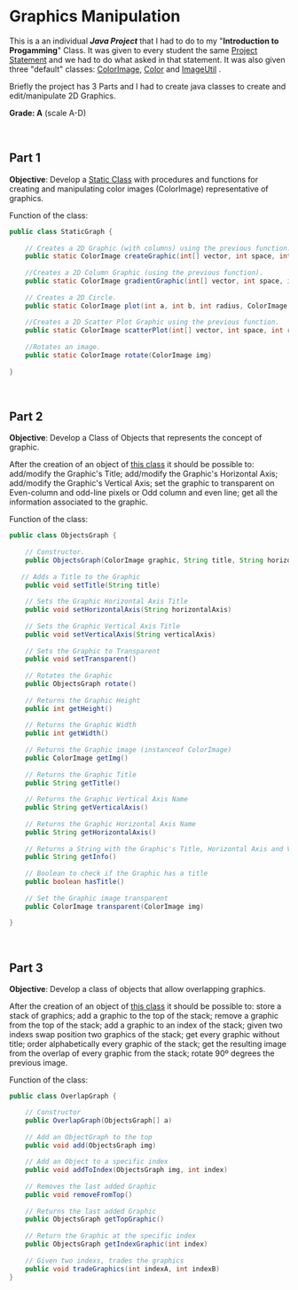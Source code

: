 # Graphics Manipulation

This is a an individual ___Java Project___ that I had to do to my "**Introduction to Progamming**" Class.
It was given to every student the same [Project Statement](https://github.com/henrique-efonseca/College-Projects/blob/master/Graphics%20Manipulation/enunciadoProjeto1920.pdf) and we had to do what asked in that statement. It was also given three "default" classes: [ColorImage](https://github.com/henrique-efonseca/College-Projects/blob/master/Graphics%20Manipulation/ColorImage.java), [Color](https://github.com/henrique-efonseca/College-Projects/blob/master/Graphics%20Manipulation/Color.java) and [ImageUtil](https://github.com/henrique-efonseca/College-Projects/blob/master/Graphics%20Manipulation/ImageUtil.java) .


Briefly the project has 3 Parts and I had to create java classes to create and edit/manipulate 2D Graphics.

**Grade: A** (scale A-D)

<br>

## Part 1

**Objective**: Develop a [Static Class](https://github.com/henrique-efonseca/College-Projects/blob/master/Graphics%20Manipulation/StaticGraph.java) with procedures and functions for creating and manipulating color images (ColorImage) representative of graphics.

Function of the class:

```java
public class StaticGraph {
    
    // Creates a 2D Graphic (with columns) using the previous function.
    public static ColorImage createGraphic(int[] vector, int space, int length, Color color) 
    
    //Creates a 2D Column Graphic (using the previous function).
    public static ColorImage gradientGraphic(int[] vector, int space, int length, Color color, int pixels) 
    
    // Creates a 2D Circle.
    public static ColorImage plot(int a, int b, int radius, ColorImage plot, Color colour) 
   
    //Creates a 2D Scatter Plot Graphic using the previous function.
    public static ColorImage scatterPlot(int[] vector, int space, int radius, Color color) 
    
    //Rotates an image.
    public static ColorImage rotate(ColorImage img) 
    
}
```

<br>

## Part 2

**Objective**: Develop a Class of Objects that represents the concept of graphic.

After the creation of an object of [this class](https://github.com/henrique-efonseca/College-Projects/blob/master/Graphics%20Manipulation/ObjectsGraph.java) it should be possible to: add/modify the Graphic's Title; add/modify the Graphic's Horizontal Axis; add/modify the Graphic's Vertical Axis; set the graphic to transparent on Even-column and odd-line pixels or Odd column and even line; get all the information associated to the graphic.

Function of the class:

```java
public class ObjectsGraph {
    
    // Constructor.
    public ObjectsGraph(ColorImage graphic, String title, String horizontalAxis, String verticalAxi) 
    
   // Adds a Title to the Graphic
    public void setTitle(String title)
    
    // Sets the Graphic Horizontal Axis Title
    public void setHorizontalAxis(String horizontalAxis) 
    
    // Sets the Graphic Vertical Axis Title
    public void setVerticalAxis(String verticalAxis) 
    
    // Sets the Graphic to Transparent
    public void setTransparent() 
    
    // Rotates the Graphic
    public ObjectsGraph rotate() 
    
    // Returns the Graphic Height
    public int getHeight() 
    
    // Returns the Graphic Width
    public int getWidth() 
    
    // Returns the Graphic image (instanceof ColorImage)
    public ColorImage getImg() 
    
    // Returns the Graphic Title
    public String getTitle() 
    
    // Returns the Graphic Vertical Axis Name
    public String getVerticalAxis() 
    
    // Returns the Graphic Horizontal Axis Name
    public String getHorizontalAxis() 
    
    // Returns a String with the Graphic's Title, Horizontal Axis and Vertical Axis
    public String getInfo() 
    
    // Boolean to check if the Graphic has a title
    public boolean hasTitle() 
    
    // Set the Graphic image transparent
    public ColorImage transparent(ColorImage img) 
    
}
```
<br>

## Part 3

**Objective**: Develop a class of objects that allow overlapping graphics.

After the creation of an object of [this class](https://github.com/henrique-efonseca/College-Projects/blob/master/Graphics%20Manipulation/OverlapGraph.java) it should be possible to: store a stack of graphics; add a graphic to the top of the stack; remove a graphic from the top of the stack; add a graphic to an index of the stack; given two indexs swap position two graphics of the stack; get every graphic without title; order alphabetically every graphic of the stack; get the resulting image from the overlap of every graphic from the stack; rotate 90º degrees the previous image.

Function of the class:

```java
public class OverlapGraph {

    // Constructor
    public OverlapGraph(ObjectsGraph[] a) 
    
    // Add an ObjectGraph to the top 
    public void add(ObjectsGraph img) 
    
    // Add an Object to a specific index
    public void addToIndex(ObjectsGraph img, int index) 
    
    // Removes the last added Graphic 
    public void removeFromTop() 
    
    // Returns the last added Graphic
    public ObjectsGraph getTopGraphic() 
    
    // Return the Graphic at the specific index
    public ObjectsGraph getIndexGraphic(int index) 
    
    // Given two indexs, trades the graphics
    public void tradeGraphics(int indexA, int indexB) 
}
```








